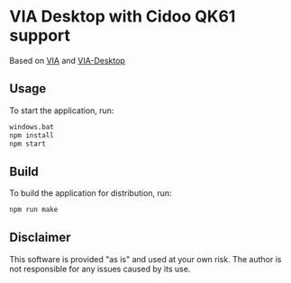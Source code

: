 # VIA Desktop with Cidoo QK61 support

Based on [VIA](https://github.com/the-via/app) and [VIA-Desktop](https://github.com/cebby2420/via-desktop)

## Usage

To start the application, run:

```sh
windows.bat
npm install
npm start
```

## Build

To build the application for distribution, run:

```sh
npm run make
```

## Disclaimer

This software is provided "as is" and used at your own risk. The author is not responsible for any issues caused by its use.
